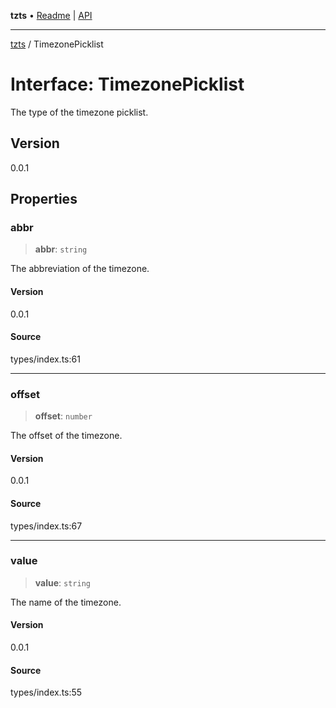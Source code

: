 **tzts** • [Readme](../README.md) \| [API](../globals.md)

***

[tzts](../README.md) / TimezonePicklist

# Interface: TimezonePicklist

The type of the timezone picklist.

## Version

0.0.1

## Properties

### abbr

> **abbr**: `string`

The abbreviation of the timezone.

#### Version

0.0.1

#### Source

types/index.ts:61

***

### offset

> **offset**: `number`

The offset of the timezone.

#### Version

0.0.1

#### Source

types/index.ts:67

***

### value

> **value**: `string`

The name of the timezone.

#### Version

0.0.1

#### Source

types/index.ts:55
